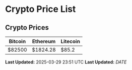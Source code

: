 # Crypto Price List

## Crypto Prices
| Bitcoin | Ethereum | Litecoin |
| ------- | -------- | -------- |
| $82500 | $1824.28 | $85.2 |
**Last Updated:** 2025-03-29 23:51 UTC
**Last Updated:** $DATE$
